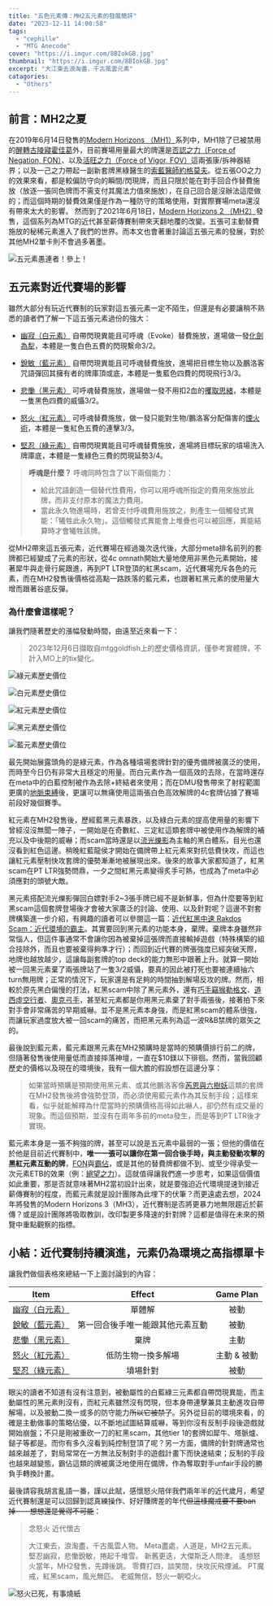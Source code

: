```yaml
---
title: "五色元素傳：MH2五元素的發展簡評"
date: "2023-12-11 14:00:58"
tags:
  - "cephille"
  - "MTG Anecode"
cover: "https://i.imgur.com/8BIokGB.jpg"
thumbnail: "https://i.imgur.com/8BIokGB.jpg"
excerpt: "大江東去浪淘盡，千古風雲元素"
catagories:
  - "Others"
---
```


## 前言：MH2之夏

在2019年6月14日發售的[Modern Horizons （MH1）](https://scryfall.com/sets/mh1?as=grid&order=set)系列中，MH1除了已被禁用的[醒轉古陵寢霍佳葛](https://cards.scryfall.io/large/front/0/0/0049e68d-0caf-474f-9523-dad343f1250a.jpg?16)外，目前賽場用量最大的牌還是[否認之力（Force of Negation, FON）](https://cards.scryfall.io/large/front/e/9/e9be371c-c688-44ad-ab71-bd4c9f242d58.jpg?1562201382)、以及[活旺之力（Force of Vigor, FOV）](https://cards.scryfall.io/large/front/0/1/017c415b-d635-43c6-92b8-8c95d1c4ff8d.jpg?1562202072)這兩張康/拆神器結界；以及一己之力帶起一副新套牌黑綠醫生的[索藍醫師約格莫夫](https://cards.scryfall.io/large/front/8/6/8690cbcc-f8fd-41f7-9e28-e61c12b04014.jpg?1665611812)。從五張OO之力的效果來看，都是較偏防守向的瞬間/閃現牌，而且只限於能在對手回合作替費施放（放逐一張同色牌而不需支付其魔法力值來施放），在自己回合是沒辦法這麼做的；而這個時期的替費效果僅是作為一種防守的策略使用，對實際賽場meta還沒有帶來太大的影響。
然而到了2021年6月18日，[Modern Horizons 2 （MH2）](https://scryfall.com/sets/mh2?as=grid&order=set)發售，這個系列為MTG的近代甚至薪傳賽制帶來天翻地覆的改變。五張可主動替費施放的秘稀元素進入了我們的世界。而本文也會著重討論這五張元素的發展，對於其他MH2單卡則不會過多著墨。

![五元素愚連者！參上！](https://i.imgur.com/DeoCZKd.jpg)

## 五元素對近代賽場的影響

雖然大部分有玩近代賽制的玩家對這五張元素一定不陌生，但還是有必要讓稍不熟悉的讀者們了解一下這五張元素過份的強大：

- [幽寂（白元素）](https://cards.scryfall.io/large/front/4/7/47a6234f-309f-4e03-9263-66da48b57153.jpg?1626094105)
自帶閃現異能且可呼魂（Evoke）替費施放，進場做一發[化劍為犁](https://cards.scryfall.io/large/front/7/c/7cdee412-3519-4626-80ca-e3e431a604f0.jpg?1698988109)，本體是一隻白色五費的閃現繫命3/2。

- [銳敏（藍元素）](https://cards.scryfall.io/large/front/7/0/701256d5-1389-48b7-9581-d6037209bd06.jpg?1626095059)
自帶閃現異能且可呼魂替費施放，進場把目標生物以及鵬洛客咒語彈回其擁有者的牌庫頂或底，本體是一隻藍色四費的閃現飛行3/3。

- [悲慟（黑元素）](https://cards.scryfall.io/large/front/e/6/e6befbc4-1320-4f26-bd9f-b1814fedda10.jpg?1626095577)
可呼魂替費施放，進場做一發不用扣2血的[攫取思緒](https://cards.scryfall.io/large/front/b/2/b281a308-ab6b-47b6-bec7-632c9aaecede.jpg?1599706001)，本體是一隻黑色四費的威懾3/2。

- [怒火（紅元素）](https://cards.scryfall.io/large/front/b/d/bd281158-8180-40b9-a5b7-03cfc712d81a.jpg?1701690468)
可呼魂替費施放，做一發只能對生物/鵬洛客分配傷害的[煙火術](https://cards.scryfall.io/large/front/5/1/51893dd5-e70f-44bb-85d4-e31480ba84d6.jpg?1562825154)，本體是一隻紅色五費的連擊3/3。

- [堅忍（綠元素）](https://cards.scryfall.io/large/front/e/b/eb0e0404-4846-4891-acfa-bd0951ecf9c6.jpg?1626097375)
自帶閃現異能且可呼魂替費施放，進場將目標玩家的墳場洗入牌庫底，本體是一隻綠色三費的閃現延勢3/4。

> **呼魂是什麼？** 
> 呼魂同時包含了以下兩個能力：
> - 給此咒語創造一個替代性費用，你可以用呼魂所指定的費用來施放此牌，而非支付原本的魔法力費用。
> - 當此永久物進場時，若曾支付呼魂費用施放之，則產生一個觸發式異能：「犧牲此永久物」。這個觸發式異能會上堆疊也可以被回應，異能結算時才會犧牲該牌。

從MH2帶來這五張元素，近代賽場在經過幾次迭代後，大部分meta排名前列的套牌都已經變成了元素的形狀，從4c omnath開始大量地使用非黑色元素開始，接著犀牛與走骨行屍跟進，再到PT LTR登頂的紅黑scam，近代賽場充斥各色的元素，而在MH2發售後價格從高點一路跌落的藍元素，也跟著紅黑元素的使用量大增而跟著谷底反彈。

### 為什麼會這樣呢？

讓我們隨著歷史的漲幅發動時間，由遠至近來看一下：

> 2023年12月6日擷取自mtggoldfish上的歷史價格資訊，僅參考實體牌，不計入MO上的tix變化。

![綠元素歷史價位](https://i.imgur.com/Y8lBXKS.jpg)

![白元素歷史價位](https://i.imgur.com/5QLPKs7.jpg)

![紅元素歷史價位](https://i.imgur.com/yEzVpGy.jpg)

![黑元素歷史價位](https://i.imgur.com/ZgZGLgZ.jpg)

![藍元素歷史價位](https://i.imgur.com/4LsaQaZ.jpg)

最先開始展露頭角的是綠元素，作為各種墳場套牌針對的優秀備牌被廣泛的使用，而時至今日仍有非常大且穩定的用量。而白元素作為一個高效的去除，在當時還存在meta中的白藍控制被作為去除+終結者來使用；而在DMU發售帶來了射程範圍更廣的[地脈束縛](https://cards.scryfall.io/large/front/3/c/3c3ac3dd-35db-447f-8674-37b4680a1ef7.jpg?1673306500)後，更讓可以無痛使用這兩張白色高效解牌的4c套牌佔據了賽場前段好幾個賽季。

紅元素在MH2發售後，歷經藍黑元素暴跌，以及綠白元素的提高使用量的影響下曾經沒沒無聞一陣子，一開始是在奇數紅、三定紅這類套牌中被使用作為解牌的補充以及中後期的威嚇；而scam當時還是以[流光爍影](https://cards.scryfall.io/large/front/2/d/2da5f3f8-5eef-498f-ba2c-2f3fbc3745aa.jpg?1562201088)為主軸的黑白體系，目光也還沒看到紅色這邊。稍晚紅藍龍侯才開始在備牌帶上紅元素來對抗低費快攻，而這也讓紅元素壓制快攻套牌的優勢漸漸地被展現出來。後來的故事大家都知道了，紅黑scam在PT LTR強勢問鼎，一夕之間紅黑元素變得炙手可熱，也成為了meta中必須應對的頭號大敵。

黑元素搭配流光爍影彈回白嫖對手2~3張手牌已經不是新鮮事，但為什麼要等到紅黑scam這個套牌登場後才會被大家廣泛的討論、使用、以及針對呢？這邊不對套牌構築進一步介紹，有興趣的讀者可以參閱這一篇：[近代紅黑中速 Rakdos Scam：近代環境的霸主](https://guildmagesforum.tw/Modern-Rakdos-Scam/)。其實要回到黑元素的功能本身，棄牌。棄牌本身雖然非常惱人，但這件事通常不會讓你因為被棄掉這張牌而直接輸掉遊戲（特殊構築的組合技除外，而且也要被棄得夠準才行）；而回到近代賽的牌張強度已經突破天際，地牌也越放越少，這讓每副套牌的top deck的能力無形中跟著上升。就算一開始被一回黑元素棄了兩張牌站了一隻3/2威懾，要真的因此被打死也要被連續抽六turn無用牌；正常的情況下，玩家還是有足夠的時間抽到解場反攻的牌。然而，相較於原先黑白偏慢的打法，紅黑scam中除了黑元素外，還有[巧手竊猴勒格文](https://cards.scryfall.io/large/front/a/9/a9738cda-adb1-47fb-9f4c-ecd930228c4d.jpg?1681963138)、[道西虛空行者](https://cards.scryfall.io/large/front/d/c/dce5db87-4a78-4b8d-b5c2-918ccd1ba4e3.jpg?1626095427)、[奧克弓手](https://cards.scryfall.io/large/front/7/c/7c024bae-5631-4e20-ac69-df392ac9e109.jpg?1686968669)，甚至紅元素都是你用黑元素棄了對手兩張後，接著拍下來對手會非常痛苦的早期威嚇。並不是黑元素本身強，而是紅黑scam的體系很強，而讓玩家過度放大被一回scam的痛苦，而把黑元素列為這一波R&B禁牌的眾矢之的。

最後說到藍元素，藍元素跟黑元素在MH2預購時是當時的預購價排行前二的牌，但隨著發售後使用量低而直接摔落神壇，一直在$10鎂以下徘徊。然而，當我回顧歷史的價格以及現在的環境後，我有一個大膽的假設想在這邊分享：

> 如果當時預購是預期使用黑元素、或其他鵬洛客像[芮恩與六樹妖](https://cards.scryfall.io/normal/front/4/a/4a706ecf-3277-40e3-871c-4ba4ead16e20.jpg?1582053605)這類的套牌在MH2發售後將會強勢登頂，而必須使用藍元素作為其反制手段；這樣來看，似乎就能解釋為什麼當時的預購價格高得如此嚇人，卻仍然有成交量的現象。而這個預期，並沒有在兩年多前的meta發生，而是等到PT LTR後才實現。

藍元素本身是一張不夠強的牌，甚至可以說是五元素中最弱的一張；但他的價值在於他是目前近代賽制中，**唯一一張可以讓你在第一回合後手時，與主動發動攻擊的黑紅元素互動的牌**，[FON](https://cards.scryfall.io/large/front/e/9/e9be371c-c688-44ad-ab71-bd4c9f242d58.jpg?1562201382)與[霸佔](https://cards.scryfall.io/large/front/d/c/dca0a9a8-5ebc-43a3-8450-420ab6b7b76e.jpg?1689996238)，或是其他的替費牌都做不到、或至少得承受一次元素ETB的效果（例：[絕望之力](https://cards.scryfall.io/large/front/8/f/8f497b0d-4448-4201-bd55-c147da1a216d.jpg?1562201644)）。這就值得讓我們進一步思考，如果這個價值如此重要，那是否就意味著MH2當初設計出來，就是要強迫近代環境提速到接近薪傳賽制的程度，而藍元素就是設計團隊為此埋下的伏筆？而更遠處去想，2024年將發售的Modern Horizons 3（MH3），近代賽制是否將更暴力地無限趨近於薪傳？或是設計團隊將吸取教訓，改印製更多降速的針對牌？這都是值得在未來的預覽中重點觀察的指標。

## 小結：近代賽制持續演進，元素仍為環境之高指標單卡

讓我們做個表格來總結一下上面討論到的內容：

| Item | Effect | Game Plan |
| :-: | :-: | :-: |
| [幽寂（白元素）](https://cards.scryfall.io/large/front/4/7/47a6234f-309f-4e03-9263-66da48b57153.jpg?1626094105) | 單體解 | 被動 |
| [銳敏（藍元素）](https://cards.scryfall.io/large/front/7/0/701256d5-1389-48b7-9581-d6037209bd06.jpg?1626095059) | 第一回合後手唯一能跟其他元素互動 | 被動 |
| [悲慟（黑元素）](https://cards.scryfall.io/large/front/e/6/e6befbc4-1320-4f26-bd9f-b1814fedda10.jpg?1626095577) | 棄牌 | 主動 |
| [怒火（紅元素）](https://cards.scryfall.io/large/front/b/d/bd281158-8180-40b9-a5b7-03cfc712d81a.jpg?1701690468) | 低防生物一換多解場 | 主動 & 被動 |
| [堅忍（綠元素）](https://cards.scryfall.io/large/front/e/b/eb0e0404-4846-4891-acfa-bd0951ecf9c6.jpg?1626097375) | 墳場針對 | 被動 |

眼尖的讀者不知道有沒有注意到，被動屬性的白藍綠三元素都自帶閃現異能，而主動屬性的黑元素則沒有，而紅元素雖然沒有閃現，但本身帶連擊兼具主動進攻自帶解場，以及被動二換一或多的防守能力~~所以它被禁了~~。另外從目前的環境來看，的確是主動做事的策略佔優，以不斷地試圖結算威嚇，等到你沒有反制手段後遊戲就開始崩盤；不只是剛被重砍一刀的紅黑scam，其他tier 1的套牌如犀牛、塔脈爐、鎚子等都是。而你有多久沒看到純控制登頂了呢？另一方面，備牌的針對牌通常也越來越差了，對局常常在一方無法反制對手的遊戲計畫下而快速結束；反制的手段也越來越變態，霸佔這類的牌被廣泛地使用在備牌，作為奪取對手unfair手段的勝負手轉換計畫。

最後請容我胡言亂語一番，謹以此賦，感懷怒火陪伴我們兩年半的近代歲月，希望近代賽制還是可以回歸到認真練操作、好好賺牌差的年代~~但這樣魔戒要不要ban掉⋯⋯想想還是覺得不可能~~：
>
> 念怒火 近代懷古
> 
> 大江東去，浪淘盡，千古風雲人物。
Meta盡處，人道是，MH2五元素。
堅忍幽寂，悲慟銳敏，捲起千堆雪。
新舊更迭，大傑斯乏人問津。
遙想怒火當年，MH2發售，先蹲後跳。
零費打四，談笑間，快攻灰飛煙滅。
PT魔戒，紅黑scam，風光無匹。
老威無信，怒火一朝啞火。

![怒火已死，有事燒紙](https://i.imgur.com/lqsySr3.jpg)
